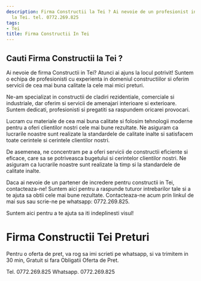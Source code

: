 ```yaml
---
description: Firma Constructii la Tei ? Ai nevoie de un profesionist in Firma Constructii
  la Tei. tel. 0772.269.825
tags:
- Tei
title: Firma Constructii In Tei
---
```



## Cauti Firma Constructii la Tei ?

Ai nevoie de firma Constructii in Tei? Atunci ai ajuns la locul potrivit! Suntem o echipa de profesionisti cu experienta in domeniul constructiilor si oferim servicii de cea mai buna calitate la cele mai mici preturi. 

Ne-am specializat in constructii de cladiri rezidentiale, comerciale si industriale, dar oferim si servicii de amenajari interioare si exterioare. Suntem dedicati, profesionisti si pregatiti sa raspundem oricarei provocari. 

Lucram cu materiale de cea mai buna calitate si folosim tehnologii moderne pentru a oferi clientilor nostri cele mai bune rezultate. Ne asiguram ca lucrarile noastre sunt realizate la standardele de calitate inalte si satisfacem toate cerintele si cerintele clientilor nostri. 

De asemenea, ne concentram pe a oferi servicii de constructii eficiente si eficace, care sa se potriveasca bugetului si cerintelor clientilor nostri. Ne asiguram ca lucrarile noastre sunt realizate la timp si la standardele de calitate inalte. 

Daca ai nevoie de un partener de incredere pentru constructii in Tei, contacteaza-ne! Suntem aici pentru a raspunde tuturor intrebarilor tale si a te ajuta sa obtii cele mai bune rezultate. Contacteaza-ne acum prin linkul de mai sus sau scrie-ne pe whatsapp: 0772.269.825. 

Suntem aici pentru a te ajuta sa iti indeplinesti visul!

# Firma Constructii Tei Preturi
Pentru o oferta de pret, va rog sa imi scrieti pe whatsapp, si va trimitem in 30 min, Gratuit si fara Obligatii Oferta de Pret.

Tel. 0772.269.825
Whatsapp. 0772.269.825